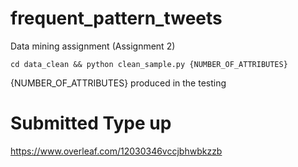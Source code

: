 # frequent_pattern_tweets
Data mining assignment (Assignment 2)

`cd data_clean && python clean_sample.py {NUMBER_OF_ATTRIBUTES}`

{NUMBER_OF_ATTRIBUTES} produced in the testing

# Submitted Type up
https://www.overleaf.com/12030346vccjbhwbkzzb
